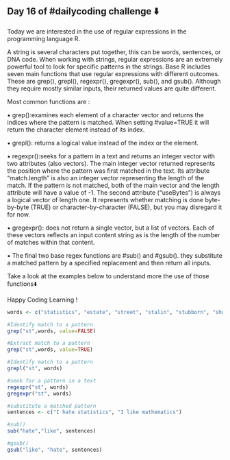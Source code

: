 ## Day 16 of #dailycoding challenge ⬇️

Today we are interested in the use of regular expressions in the programming language R.

A string is several characters put together, this can be words, sentences, or DNA code.
When working with strings, regular expressions are an extremely powerful tool to look for specific patterns in the strings.
Base R includes seven main functions that use regular expressions with different outcomes. These are grep(), grepl(), regexpr(), gregexpr(), sub(), and gsub().
Although they require mostly similar inputs, their returned values are quite different.

Most common functions are :

▪ grep():examines each element of a character vector and returns the indices where the pattern is matched. When setting #value=TRUE it will return the character element instead of its index.

▪ grepl(): returns a logical value instead of the index or the element.

▪ regexpr():seeks for a pattern in a text and returns an integer vector with two attributes (also vectors). 
     The main integer vector returned represents the position where the pattern was first matched in the text. 
     Its attribute “match.length” is also an integer vector representing the length of the match. 
     If the pattern is not matched, both of the main vector and the length attribute will have a value of -1.
     The second attribute (“useBytes”) is always a logical vector of length one. It represents whether matching is done byte-by-byte (TRUE) or character-by-character (FALSE), but you may disregard it for now.

▪ gregexpr(): does not return a single vector, but a list of vectors. Each of these vectors reflects an input content string as is the length of the number of matches within that content.
   
▪ The final two base regex functions are #sub() and #gsub(). they substitute a matched pattern by a specified replacement and then return all inputs.

Take a look at the examples below to understand more the use of those functions⬇️

Happy Coding Learning !

``` r
words <- c("statistics", "estate", "street", "stalin", "stubborn", "shoes")

#Identify match to a pattern
grep("st",words, value=FALSE)

#Extract match to a pattern
grep("st",words, value=TRUE)

#Identify match to a pattern
grepl("st", words)

#seek for a pattern in a text
regexpr("st", words)
gregexpr("st", words)

#substitute a matched pattern
sentences <- c("I hate statistics", "I like mathematics")

#sub()
sub("hate","like", sentences)

#gsub()
gsub("like", "hate", sentences)
```

